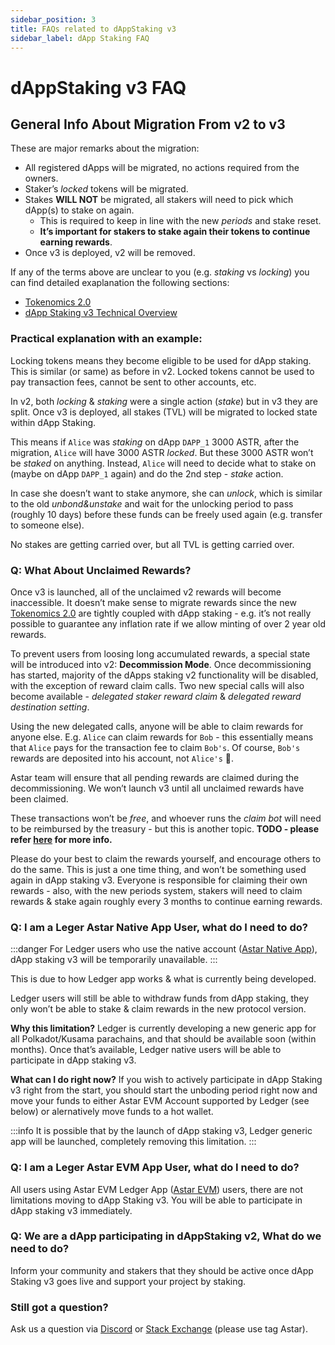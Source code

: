 ```yaml
---
sidebar_position: 3
title: FAQs related to dAppStaking v3
sidebar_label: dApp Staking FAQ
---
```


# dAppStaking v3 FAQ

## General Info About Migration From v2 to v3

These are major remarks about the migration:

- All registered dApps will be migrated, no actions required from the owners.
- Staker’s _locked_ tokens will be migrated.
- Stakes **WILL NOT** be migrated, all stakers will need to pick which dApp(s) to stake on again.
  - This is required to keep in line with the new _periods_ and stake reset.
  - **It’s important for stakers to stake again their tokens to continue earning rewards**.
- Once v3 is deployed, v2 will be removed.

If any of the terms above are unclear to you (e.g. _staking_ vs _locking_) you can find detailed exaplanation the following sections:

- [Tokenomics 2.0](/docs/learn/tokenomics2/)
- [dApp Staking v3 Technical Overview](/docs/learn/dapp-staking-v3/dapp-staking-protocol.md)

### Practical explanation with an example:

Locking tokens means they become eligible to be used for dApp staking. This is similar (or same) as before in v2. Locked tokens cannot be used to pay transaction fees, cannot be sent to other accounts, etc.

In v2, both _locking_ & _staking_ were a single action (_stake_) but in v3 they are split. Once v3 is deployed, all stakes (TVL) will be migrated to locked state within dApp Staking.

This means if `Alice` was _staking_ on dApp `DAPP_1` 3000 ASTR, after the migration, `Alice` will have 3000 ASTR _locked_. But these 3000 ASTR won’t be _staked_ on anything. Instead, `Alice` will need to decide what to stake on (maybe on dApp `DAPP_1` again) and do the 2nd step - _stake_ action.

In case she doesn’t want to stake anymore, she can _unlock_, which is similar to the old _unbond&unstake_ and wait for the unlocking period to pass (roughly 10 days) before these funds can be freely used again (e.g. transfer to someone else).

No stakes are getting carried over, but all TVL is getting carried over.

### Q: What About Unclaimed Rewards?
Once v3 is launched, all of the unclaimed v2 rewards will become inaccessible. It doesn’t make sense to migrate rewards since the new [Tokenomics 2.0](/docs/learn/tokenomics2/) are tightly coupled with dApp staking - e.g. it’s not really possible to guarantee any inflation rate if we allow minting of over 2 year old rewards.

To prevent users from loosing long accumulated rewards, a special state will be introduced into v2: **Decommission Mode**. Once decommissioning has started, majority of the dApps staking v2 functionality will be disabled, with the exception of reward claim calls. Two new special calls will also become available - _delegated staker reward claim_ & _delegated reward destination setting_.

Using the new delegated calls, anyone will be able to claim rewards for anyone else. E.g. `Alice` can claim rewards for `Bob` - this essentially means that `Alice` pays for the transaction fee to claim `Bob's`. Of course, `Bob's` rewards are deposited into his account, not `Alice's` :slightly_smiling_face:.

Astar team will ensure that all pending rewards are claimed during the decommissioning. We won’t launch v3 until all unclaimed rewards have been claimed.

These transactions won’t be _free_, and whoever runs the _claim bot_ will need to be reimbursed by the treasury - but this is another topic. **TODO - please refer [here](https://forum.astar.network/t/dapp-staking-migration-from-v2-to-v3/5807?u=gaius_sama) for more info.**

Please do your best to claim the rewards yourself, and encourage others to do the same. This is just a one time thing, and won’t be something used again in dApp staking v3. Everyone is responsible for claiming their own rewards - also, with the new periods system, stakers will need to claim rewards & stake again roughly every 3 months to continue earning rewards.


### Q: I am a Leger Astar Native App User, what do I need to do?

:::danger
For Ledger users who use the native account ([Astar Native App](https://support.ledger.com/hc/en-us/articles/10971402968733-Astar-ASTR)), dApp staking v3 will be temporarily unavailable.
:::

This is due to how Ledger app works & what is currently being developed.

Ledger users will still be able to withdraw funds from dApp staking, they only won’t be able to stake & claim rewards in the new protocol version.

**Why this limitation?**
Ledger is currently developing a new generic app for all Polkadot/Kusama parachains, and that should be available soon (within months). Once that’s available, Ledger native users will be able to participate in dApp staking v3.

**What can I do right now?**
If you wish to actively participate in dApp Staking v3 right from the start, you should start the unboding period right now and move your funds to either Astar EVM Account supported by Ledger (see below) or alernatively move funds to a hot wallet.

:::info 
It is possible that by the launch of dApp staking v3, Ledger generic app will be launched, completely removing this limitation.
:::

### Q: I am a Leger Astar EVM App User, what do I need to do?
All users using Astar EVM Ledger App ([Astar EVM](https://support.ledger.com/hc/en-us/articles/5555310160669-Astar-EVM-ASTR)) users, there are not limitations moving to dApp Staking v3. You will be able to participate in dApp staking v3 immediately.


### Q: We are a dApp participating in dAppStaking v2, What do we need to do?

Inform your community and stakers that they should be active once dApp Staking v3 goes live and support your project by staking.


### Still got a question?

 Ask us a question via [Discord](https://discord.com/invite/astarnetwork) or [Stack Exchange](https://substrate.stackexchange.com/questions/tagged/astar) (please use tag Astar).
